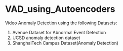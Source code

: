 # VAD_using_Autoencoders
Video Anomaly Detection using the following Datasets:
1) Avenue Dataset for Abnormal Event Detection
2) UCSD anomaly detection dataset
3) ShanghaiTech Campus Dataset(Anomaly Detection)
